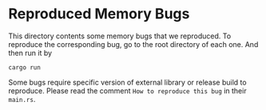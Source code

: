 # Reproduced Memory Bugs

This directory contents some memory bugs that we reproduced. To reproduce the corresponding
bug, go to the root directory of each one. And then run it by

``cargo run``

Some bugs require specific version of external library or release build to reproduce. Please read the comment
 `How to reproduce this bug` in their `main.rs`.
